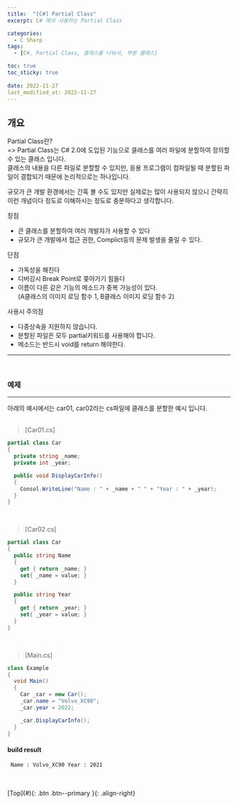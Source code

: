 ```yaml
---
title:  "[C#] Partial Class"
excerpt: C# 에서 사용하는 Partial Class

categories:
  - C Sharp
tags:
  - [C#, Partial Class, 클래스를 나눠서, 부분 클래스]

toc: true
toc_sticky: true
 
date: 2022-11-27
last_modified_at: 2022-11-27
---
```


## 개요
Partial Class란?<br>
=> Partial Class는 C# 2.0에 도입된 기능으로 클래스를 여러 파일에 분할하여 정의할 수 있는 클래스 입니다. <br>
클래스의 내용을 다른 파일로 분할할 수 있지만, 응용 프로그램이 컴파일될 때 분할된 파일이 결합되기 때문에 논리적으로는 하나입니다. <br>

규모가 큰 개발 환경에서는 간혹 볼 수도 있지만 실제로는 많이 사용되지 않으니
간략히 이런 개념이다 정도로 이해하시는 정도로 충분하다고 생각합니다. <br>


장점<br>
- 큰 클래스를 분할하여 여러 개발자가 사용할 수 있다
- 규모가 큰 개발에서 접근 권한, Complict등의 문제 발생을 줄일 수 있다.
 
단점<br>
- 가독성을 해친다
- 디버깅시 Break Point로 쫒아가기 힘들다
- 이름이 다른 같은 기능의 메소드가 중복 가능성이 있다.<br>
  (A클래스의 이미지 로딩 함수 1, B클래스 이미지 로딩 함수 2)

사용시 주의점<br>
- 다중상속을 지원하지 않습니다.
- 분할된 파일은 모두 partial키워드를 사용해야 합니다.
- 메소드는 반드시 void를 return 해야한다.
  
--- 
 <br>

### 예제
--- 

아래의 예시에서는 car01, car02라는 cs파일에 클래스를 분할한 예시 입니다.  <br> 
 <br> 

> [Car01.cs]

``` C#
partial class Car
{
  private string _name;
  private int _year;

  public void DisplayCarInfo()
  {
    Consol.WriteLine("Name : " + _name + " " + "Year : " + _year);
  }
}
```

 <br> 

> [Car02.cs]

``` C#
partial class Car
{
  public string Name
  {
    get { return _name; }
    set{ _name = value; }
  }

  public string Year
  {
    get { return _year; }
    set{ _year = value; }
  }
}
```

<br> 

> [Main.cs]

``` C#
class Example
{
  void Main()
  {
    Car _car = new Car();
    _car.name = "Volvo_XC90";
    _car.year = 2022;

    _car.DisplayCarInfo();
  }
}
```


#### build result

```
 Name : Volvo_XC90 Year : 2021
```

<br>



<br>
[Top](#){: .btn .btn--primary }{: .align-right}